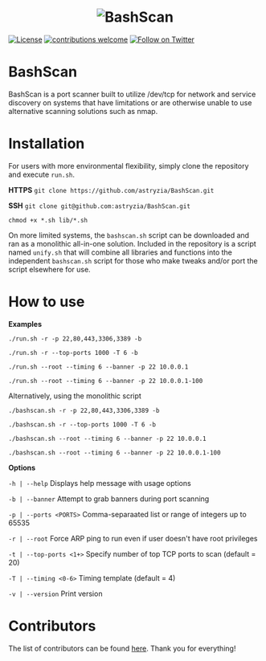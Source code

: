 <h1 align=center>
  <img src="https://i.imgur.com/VDwBdNH.png" alt="BashScan">
  <br/>
</h1>

[![License](https://img.shields.io/badge/license-MIT-_red.svg)](https://opensource.org/licenses/MIT)
[![contributions welcome](https://img.shields.io/badge/contributions-welcome-brightgreen.svg?style=flat)](https://github.com/astryzia/BashScan/issues)
[![Follow on Twitter](https://img.shields.io/twitter/follow/0xValkyrie.svg?logo=twitter)](https://twitter.com/0xValkyrie)

# BashScan

BashScan is a port scanner built to utilize /dev/tcp for network and service discovery on systems that have limitations or are otherwise unable to use alternative scanning solutions such as nmap.

# Installation

For users with more environmental flexibility, simply clone the repository and execute `run.sh`.

**HTTPS** `git clone https://github.com/astryzia/BashScan.git`

**SSH** `git clone git@github.com:astryzia/BashScan.git`

`chmod +x *.sh lib/*.sh`

On more limited systems, the `bashscan.sh` script can be downloaded and ran as a monolithic all-in-one solution. Included in the repository is a script named `unify.sh` that will combine all libraries and functions into the independent `bashscan.sh` script for those who make tweaks and/or port the script elsewhere for use.

# How to use

**Examples**

`./run.sh -r -p 22,80,443,3306,3389 -b`

`./run.sh -r --top-ports 1000 -T 6 -b`

`./run.sh --root --timing 6 --banner -p 22 10.0.0.1`

`./run.sh --root --timing 6 --banner -p 22 10.0.0.1-100`

Alternatively, using the monolithic script

`./bashscan.sh -r -p 22,80,443,3306,3389 -b`

`./bashscan.sh -r --top-ports 1000 -T 6 -b`

`./bashscan.sh --root --timing 6 --banner -p 22 10.0.0.1`

`./bashscan.sh --root --timing 6 --banner -p 22 10.0.0.1-100`

**Options**

`-h | --help` Displays help message with usage options

`-b | --banner` Attempt to grab banners during port scanning

`-p | --ports <PORTS>` Comma-separaated list or range of integers up to 65535

`-r | --root` Force ARP ping to run even if user doesn't have root privileges

`-t | --top-ports <1+>` Specify number of top TCP ports to scan (default = 20)

`-T | --timing <0-6>` Timing template (default = 4)

`-v | --version` Print version

# Contributors

The list of contributors can be found [here](https://github.com/astryzia/BashScan/graphs/contributors). Thank you for everything!
